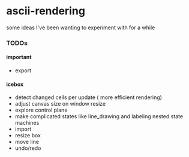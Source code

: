 # ascii-rendering

some ideas I've been wanting to experiment with for a while


### TODOs

#### important
* export


#### icebox
* detect changed cells per update ( more efficient rendering)
* adjust canvas size on window resize
* explore control plane
* make complicated states like line_drawing and labeling nested state machines
* import
* resize box
* move line
* undo/redo
